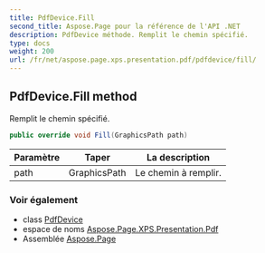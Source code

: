 ```yaml
---
title: PdfDevice.Fill
second_title: Aspose.Page pour la référence de l'API .NET
description: PdfDevice méthode. Remplit le chemin spécifié.
type: docs
weight: 200
url: /fr/net/aspose.page.xps.presentation.pdf/pdfdevice/fill/
---
```

## PdfDevice.Fill method

Remplit le chemin spécifié.

```csharp
public override void Fill(GraphicsPath path)
```

| Paramètre | Taper | La description |
| --- | --- | --- |
| path | GraphicsPath | Le chemin à remplir. |

### Voir également

* class [PdfDevice](../)
* espace de noms [Aspose.Page.XPS.Presentation.Pdf](../../pdfdevice/)
* Assemblée [Aspose.Page](../../../)


